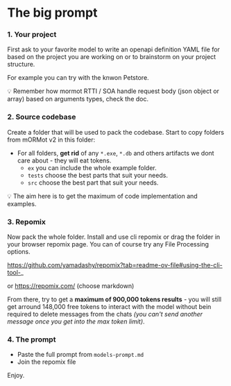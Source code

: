 # The big prompt

### 1. Your project

First ask to your favorite model to write an openapi definition YAML file for based on the project you are working on or to brainstorm on your project structure.

For example you can try with the knwon Petstore.

💡 Remember how mormot RTTI / SOA handle request body (json object or array) based on arguments types, check the doc.

### 2. Source codebase

Create a folder that will be used to pack the codebase. Start to copy folders from mORMot v2 in this folder:

- For all folders, **get rid** of any `*.exe`, `*.db` and others artifacts we dont care about - they will eat tokens.
  - `ex` you can include the whole example folder.
  - `tests` choose the best parts that suit your needs.
  - `src` choose the best part that suit your needs.
     
💡 The aim here is to get the maximum of code implementation and examples.

### 3. Repomix

Now pack the whole folder. Install and use cli repomix or drag the folder in your browser repomix page. You can of course try any File Processing options.

https://github.com/yamadashy/repomix?tab=readme-ov-file#using-the-cli-tool-_

or https://repomix.com/ (choose markdown)

From there, try to get a **maximum of 900,000 tokens results** - you will still get arround 148,000 free tokens to interact with the model without bein required to delete messages from the chats _(you can't send another message once you get into the max token limit)_.

### 4. The prompt

- Paste the full prompt from `models-prompt.md`
- Join the repomix file

Enjoy.